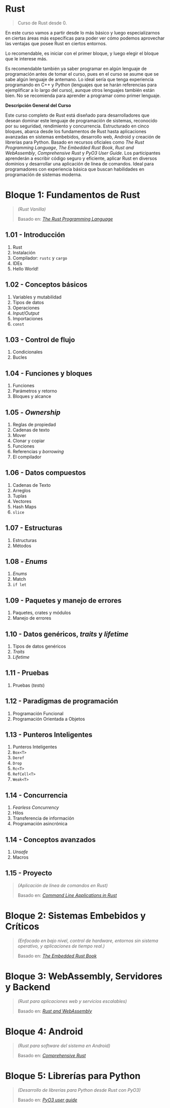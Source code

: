 <!-- TODO - Actualizar ficha técnica -->
# Rust
> Curso de Rust desde 0. 

En este curso vamos a partir desde lo más básico y luego especializarnos en ciertas áreas más específicas para poder ver cómo podemos aprovechar las ventajas que posee Rust en ciertos entornos.

Lo recomendable, es iniciar con el primer bloque, y luego elegir el bloque que le interese más.

Es recomendable también ya saber programar en algún lenguaje de programación antes de tomar el curso, pues en el curso se asume que se sabe algún lenguaje de antemano. Lo ideal sería que tenga experiencia programando en C++ y Python (lenguajes que se harán referencias para ejemplificar a lo largo del curso), aunque otros lenguajes también están bien. No se recomienda para aprender a programar como primer lenguaje.

**Descripción General del Curso**

Este curso completo de Rust está diseñado para desarrolladores que desean dominar este lenguaje de programación de sistemas, reconocido por su seguridad, rendimiento y concurrencia. Estructurado en cinco bloques, abarca desde los fundamentos de Rust hasta aplicaciones avanzadas en sistemas embebidos, desarrollo web, Android y creación de librerías para Python. Basado en recursos oficiales como *The Rust Programming Language*, *The Embedded Rust Book*, *Rust and WebAssembly*, *Comprehensive Rust* y *PyO3 User Guide*. Los participantes aprenderán a escribir código seguro y eficiente, aplicar Rust en diversos dominios y desarrollar una aplicación de línea de comandos. Ideal para programadores con experiencia básica que buscan habilidades en programación de sistemas moderna.

# Bloque 1: Fundamentos de Rust
>_(Rust Vanilla)_
>
> Basado en:
> [_The Rust Programming Language_](https://doc.rust-lang.org/book/title-page.html)

## 1.01 - Introducción
1. Rust
2. Instalación
3. Compilador: `rustc` y `cargo`
4. IDEs
5. Hello World!

## 1.02 - Conceptos básicos
1. Variables y mutabilidad
2. Tipos de datos
3. Operaciones
4. _Input_/_Output_
5. Importaciones
6. `const`

## 1.03 - Control de flujo
1. Condicionales
2. Bucles

## 1.04 - Funciones y bloques
1. Funciones
2. Parámetros y retorno
3. Bloques y alcance

## 1.05 - _Ownership_
1. Reglas de propiedad
2. Cadenas de texto
3. Mover
4. Clonar y copiar
5. Funciones
6. Referencias y _borrowing_
7. El compilador

## 1.06 - Datos compuestos
1. Cadenas de Texto
2. Arreglos
3. Tuplas
4. Vectores
5. Hash Maps
6. `slice`

## 1.07 - Estructuras
1. Estructuras
2. Métodos

## 1.08 - _Enums_
1. _Enums_
2. Match
3. `if let`

## 1.09 - Paquetes y manejo de errores
1. Paquetes, crates y módulos
2. Manejo de errores

## 1.10 - Datos genéricos, _traits_ y _lifetime_
1. Tipos de datos genéricos
2. _Traits_
3. _Lifetime_

## 1.11 - Pruebas
1. Pruebas (_tests_)

## 1.12 - Paradigmas de programación
1. Programación Funcional
2. Programación Orientada a Objetos

## 1.13 - Punteros Inteligentes
1. Punteros Inteligentes
2. `Box<T>`
3. `Deref`
4. `Drop`
5. `Rc<T>`
6. `RefCell<T>`
7. `Weak<T>`

<!-- TODO - corregir índice de concurrencia -->
## 1.14 - Concurrencia
1. _Fearless Concurrency_
2. Hilos
3. Transferencia de información
4. Programación asincrónica

<!-- TODO - insertar patterns-->

## 1.14 - Conceptos avanzados
1. _Unsafe_
2. Macros

## 1.15 - Proyecto
> _(Aplicación de línea de comandos en Rust)_
>
> Basado en:
> [_Command Line Applications in Rust_](https://rust-cli.github.io/book/index.html)

<!-- TODO - actualzar los bloques -->
# Bloque 2: Sistemas Embebidos y Críticos  
> _(Enfocado en bajo nivel, control de hardware, entornos sin sistema operativo, y aplicaciones de tiempo real.)_
>
> Basado en:
> [_The Embedded Rust Book_](https://docs.rust-embedded.org/book/)

# Bloque 3: WebAssembly, Servidores y Backend  
> _(Rust para aplicaciones web y servicios escalables)_
>
> Basado en:
> [_Rust and WebAssembly_](https://rustwasm.github.io/docs/book/)
>

# Bloque 4: Android  
> _(Rust para software del sistema en Android)_
>
> Basado en:
> [_Comprehensive Rust_](https://google.github.io/comprehensive-rust/index.html)

# Bloque 5: Librerías para Python  
> _(Desarrollo de librerías para Python desde Rust con PyO3)_
>
> Basado en:
> [_PyO3 user guide_](https://pyo3.rs/v0.26.0/index.html)

<!-- TODO - actualizar el pdf respectivo -->